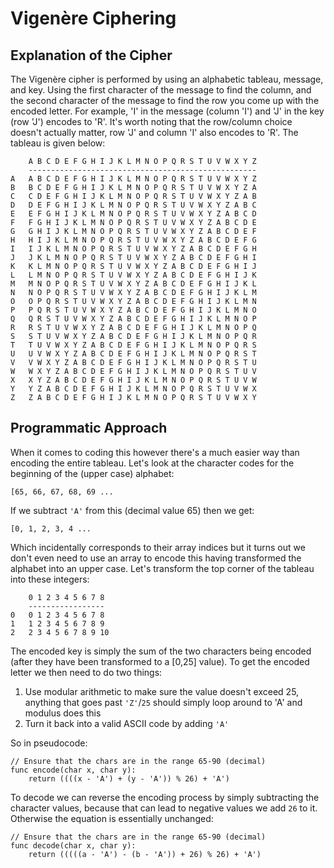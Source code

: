 # Vigenère Ciphering

## Explanation of the Cipher

The Vigenère cipher is performed by using an alphabetic tableau, message, and key. Using the first character of the message to find the column, and the second character of the message to find the row you come up with the encoded letter. For example, 'I' in the message (column 'I') and 'J' in the key (row 'J') encodes to 'R'. It's worth noting that the row/column choice doesn't actually matter, row 'J' and column 'I' also encodes to 'R'. The tableau is given below:

```
    A B C D E F G H I J K L M N O P Q R S T U V W X Y Z
    ---------------------------------------------------
A   A B C D E F G H I J K L M N O P Q R S T U V W X Y Z
B   B C D E F G H I J K L M N O P Q R S T U V W X Y Z A
C   C D E F G H I J K L M N O P Q R S T U V W X Y Z A B
D   D E F G H I J K L M N O P Q R S T U V W X Y Z A B C
E   E F G H I J K L M N O P Q R S T U V W X Y Z A B C D
F   F G H I J K L M N O P Q R S T U V W X Y Z A B C D E
G   G H I J K L M N O P Q R S T U V W X Y Z A B C D E F
H   H I J K L M N O P Q R S T U V W X Y Z A B C D E F G
I   I J K L M N O P Q R S T U V W X Y Z A B C D E F G H
J   J K L M N O P Q R S T U V W X Y Z A B C D E F G H I
K   K L M N O P Q R S T U V W X Y Z A B C D E F G H I J
L   L M N O P Q R S T U V W X Y Z A B C D E F G H I J K
M   M N O P Q R S T U V W X Y Z A B C D E F G H I J K L
N   N O P Q R S T U V W X Y Z A B C D E F G H I J K L M
O   O P Q R S T U V W X Y Z A B C D E F G H I J K L M N
P   P Q R S T U V W X Y Z A B C D E F G H I J K L M N O
Q   Q R S T U V W X Y Z A B C D E F G H I J K L M N O P
R   R S T U V W X Y Z A B C D E F G H I J K L M N O P Q
S   S T U V W X Y Z A B C D E F G H I J K L M N O P Q R
T   T U V W X Y Z A B C D E F G H I J K L M N O P Q R S
U   U V W X Y Z A B C D E F G H I J K L M N O P Q R S T
V   V W X Y Z A B C D E F G H I J K L M N O P Q R S T U
W   W X Y Z A B C D E F G H I J K L M N O P Q R S T U V
X   X Y Z A B C D E F G H I J K L M N O P Q R S T U V W
Y   Y Z A B C D E F G H I J K L M N O P Q R S T U V W X
Z   Z A B C D E F G H I J K L M N O P Q R S T U V W X Y
```

## Programmatic Approach

When it comes to coding this however there's a much easier way than encoding the entire tableau. Let's look at the character codes for the beginning of the (upper case) alphabet:

```
[65, 66, 67, 68, 69 ...
```

If we subtract `'A'` from this (decimal value 65) then we get:

```
[0, 1, 2, 3, 4 ...
```

Which incidentally corresponds to their array indices but it turns out we don't even need to use an array to encode this having transformed the alphabet into an upper case. Let's transform the top corner of the tableau into these integers:

```
    0 1 2 3 4 5 6 7 8
    -----------------
0   0 1 2 3 4 5 6 7 8
1   1 2 3 4 5 6 7 8 9
2   2 3 4 5 6 7 8 9 10
```

The encoded key is simply the sum of the two characters being encoded (after they have been transformed to a [0,25] value). To get the encoded letter we then need to do two things:

1. Use modular arithmetic to make sure the value doesn't exceed 25, anything that goes past `'Z'`/`25` should simply loop around to 'A' and modulus does this
2. Turn it back into a valid ASCII code by adding `'A'`

So in pseudocode:

```
// Ensure that the chars are in the range 65-90 (decimal)
func encode(char x, char y):
    return ((((x - 'A') + (y - 'A')) % 26) + 'A')
```

To decode we can reverse the encoding process by simply subtracting the character values, because that can lead to negative values we add `26` to it. Otherwise the equation is essentially unchanged:

```
// Ensure that the chars are in the range 65-90 (decimal)
func decode(char x, char y):
    return (((((a - 'A') - (b - 'A')) + 26) % 26) + 'A')
```
